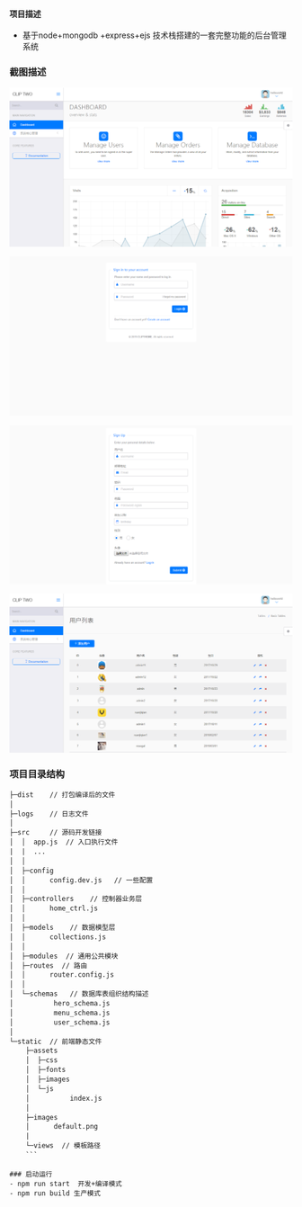 #### 项目描述
- 基于node+mongodb +express+ejs 技术栈搭建的一套完整功能的后台管理系统

### 截图描述

![主页](https://raw.githubusercontent.com/ruanjq/node-mongodb/master/static/images/home.png)

![登录页面](https://raw.githubusercontent.com/ruanjq/node-mongodb/master/static/images/login.png)

![注册页面](https://raw.githubusercontent.com/ruanjq/node-mongodb/master/static/images/register.png)

![用户列表页](https://raw.githubusercontent.com/ruanjq/node-mongodb/master/static/images/userlist.png)


### 项目目录结构

```html
├─dist    // 打包编译后的文件
│          
├─logs    // 日志文件
│      
├─src     // 源码开发链接
│  │  app.js  // 入口执行文件
|  |  ...
│  │  
│  ├─config
│  │      config.dev.js   // 一些配置
│  │      
│  ├─controllers    // 控制器业务层
│  │      home_ctrl.js 
│  │      
│  ├─models    // 数据模型层
│  │      collections.js
│  │      
│  ├─modules  // 通用公共模块
│  ├─routes  // 路由
│  │      router.config.js
│  │      
│  └─schemas   // 数据库表组织结构描述
│          hero_schema.js
│          menu_schema.js
│          user_schema.js
│          
└─static  // 前端静态文件
    ├─assets
    │  ├─css
    │  ├─fonts
    │  ├─images  
    │  └─js
    │          index.js
    │          
    ├─images
    │      default.png  
    |     
    └─views  // 模板路径
	```

### 启动运行
- npm run start  开发+编译模式
- npm run build 生产模式